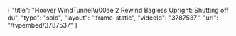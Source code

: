 {
    "title": "Hoover WindTunnel\u00ae 2 Rewind Bagless Upright: Shutting off du",
    "type": "solo",
    "layout": "iframe-static",
    "videoId": "3787537",
    "url": "\/tvpembed\/3787537"
}